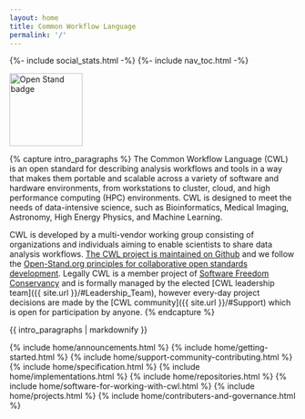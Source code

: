 ```yaml
---
layout: home
title: Common Workflow Language
permalink: '/'
---
```


{%- include social_stats.html -%}
{%- include nav_toc.html -%}

<div class="intro-container">
  <a href="https://open-stand.org/about-us/principles" class="open-stand"><picture><source srcset="https://github.com/common-workflow-language/cwl-website/raw/main/openstand-128x128-blue.webp" type="image/webp"><img src="./Common Workflow Language_files/openstand-128x128-blue.png" alt="Open Stand badge" width="128" height="128"></picture></a>

{% capture intro_paragraphs %}
The Common Workflow Language (CWL) is an open standard for describing analysis workflows and tools in a way that makes them portable and scalable across a variety of software and hardware environments, from workstations to cluster, cloud, and high performance computing (HPC) environments. CWL is designed to meet the needs of data-intensive science, such as Bioinformatics, Medical Imaging, Astronomy, High Energy Physics, and Machine Learning.

CWL is developed by a multi-vendor working group consisting of organizations and individuals aiming to enable scientists to share data analysis workflows. [The CWL project is maintained on Github](https://github.com/common-workflow-language/common-workflow-language) and we follow the [Open-Stand.org principles for collaborative open standards development](https://open-stand.org/about-us/principles/). Legally CWL is a member project of [Software Freedom Conservancy](https://sfconservancy.org/news/2018/apr/11/cwl-new-member-project/) and is formally managed by the elected [CWL leadership team]({{ site.url }}/#Leadership_Team), however every-day project decisions are made by the [CWL community]({{ site.url }}/#Support) which is open for participation by anyone.
{% endcapture %}

{{ intro_paragraphs | markdownify }}
</div>

{% include home/announcements.html %}
{% include home/getting-started.html %}
{% include home/support-community-contributing.html %}
{% include home/specification.html %}
{% include home/implementations.html %}
{% include home/repositories.html %}
{% include home/software-for-working-with-cwl.html %}
{% include home/projects.html %}
{% include home/contributers-and-governance.html %}
